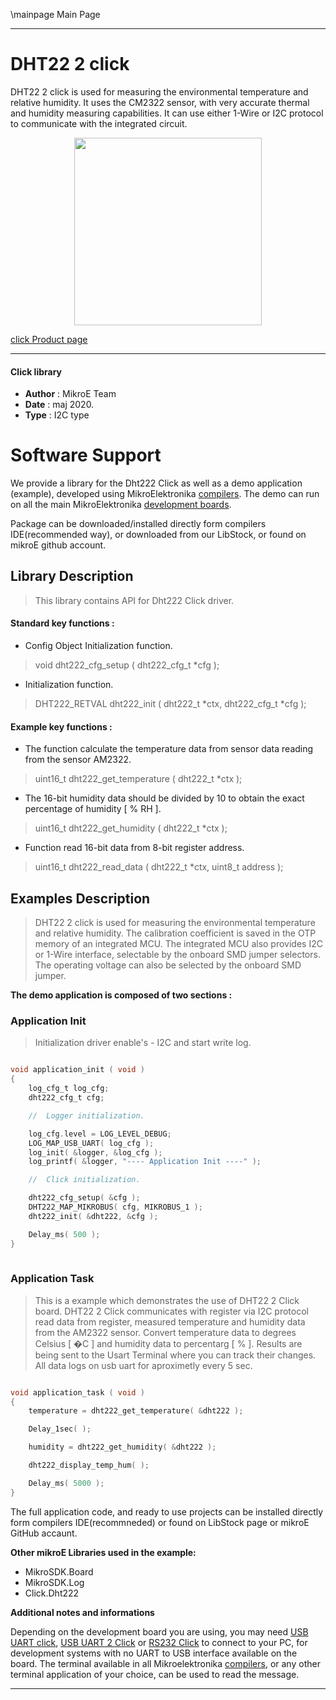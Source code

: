 \mainpage Main Page
 
---
# DHT22 2 click

DHT22 2 click is used for measuring the environmental temperature and relative humidity. It uses the CM2322 sensor, with very accurate thermal and humidity measuring capabilities. It can use either 1-Wire or I2C protocol to communicate with the integrated circuit.

<p align="center">
  <img src="https://download.mikroe.com/images/click_for_ide/dht222_click.png" height=300px>
</p>


[click Product page](https://www.mikroe.com/dht22-2-click)

---


#### Click library 

- **Author**        : MikroE Team
- **Date**          : maj 2020.
- **Type**          : I2C type


# Software Support

We provide a library for the Dht222 Click 
as well as a demo application (example), developed using MikroElektronika 
[compilers](https://shop.mikroe.com/compilers). 
The demo can run on all the main MikroElektronika [development boards](https://shop.mikroe.com/development-boards).

Package can be downloaded/installed directly form compilers IDE(recommended way), or downloaded from our LibStock, or found on mikroE github account. 

## Library Description

> This library contains API for Dht222 Click driver.

#### Standard key functions :

- Config Object Initialization function.
> void dht222_cfg_setup ( dht222_cfg_t *cfg ); 
 
- Initialization function.
> DHT222_RETVAL dht222_init ( dht222_t *ctx, dht222_cfg_t *cfg );


#### Example key functions :

- The function calculate the temperature data from sensor data reading from the sensor AM2322. 
> uint16_t dht222_get_temperature ( dht222_t *ctx );
 
- The 16-bit humidity data should be divided by 10 to obtain the exact percentage of humidity [ % RH ].
> uint16_t dht222_get_humidity ( dht222_t *ctx );

- Function read 16-bit data from 8-bit register address.
> uint16_t dht222_read_data ( dht222_t *ctx, uint8_t address );

## Examples Description

> DHT22 2 click is used for measuring the environmental temperature and relative humidity. 
> The calibration coefficient is saved in the OTP memory of an integrated MCU. The integrated 
> MCU also provides I2C or 1-Wire interface, selectable by the onboard SMD jumper selectors. 
> The operating voltage can also be selected by the onboard SMD jumper.

**The demo application is composed of two sections :**

### Application Init 

> Initialization driver enable's - I2C and start write log. 

```c

void application_init ( void )
{
    log_cfg_t log_cfg;
    dht222_cfg_t cfg;

    //  Logger initialization.

    log_cfg.level = LOG_LEVEL_DEBUG;
    LOG_MAP_USB_UART( log_cfg );
    log_init( &logger, &log_cfg );
    log_printf( &logger, "---- Application Init ----" );

    //  Click initialization.

    dht222_cfg_setup( &cfg );
    DHT222_MAP_MIKROBUS( cfg, MIKROBUS_1 );
    dht222_init( &dht222, &cfg );

    Delay_ms( 500 );
}
  
```

### Application Task

> This is a example which demonstrates the use of DHT22 2 Click board.
> DHT22 2 Click communicates with register via I2C protocol read data from register,
> measured temperature and humidity data from the AM2322 sensor.
> Convert temperature data to degrees Celsius [ �C ] and
> humidity data to percentarg [ % ].
> Results are being sent to the Usart Terminal where you can track their changes.
> All data logs on usb uart for aproximetly every 5 sec.

```c

void application_task ( void )
{
    temperature = dht222_get_temperature( &dht222 );

    Delay_1sec( );

    humidity = dht222_get_humidity( &dht222 );

    dht222_display_temp_hum( );

    Delay_ms( 5000 );
}

``` 

The full application code, and ready to use projects can be  installed directly form compilers IDE(recommneded) or found on LibStock page or mikroE GitHub accaunt.

**Other mikroE Libraries used in the example:** 

- MikroSDK.Board
- MikroSDK.Log
- Click.Dht222

**Additional notes and informations**

Depending on the development board you are using, you may need 
[USB UART click](https://shop.mikroe.com/usb-uart-click), 
[USB UART 2 Click](https://shop.mikroe.com/usb-uart-2-click) or 
[RS232 Click](https://shop.mikroe.com/rs232-click) to connect to your PC, for 
development systems with no UART to USB interface available on the board. The 
terminal available in all Mikroelektronika 
[compilers](https://shop.mikroe.com/compilers), or any other terminal application 
of your choice, can be used to read the message.



---
